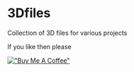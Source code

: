 # 3Dfiles
Collection of 3D files for various projects

If you like then please

[!["Buy Me A Coffee"](https://www.buymeacoffee.com/assets/img/custom_images/orange_img.png)](https://bmc.link/nic6911w)